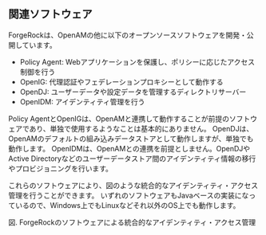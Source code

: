 ## 関連ソフトウェア

ForgeRockは、OpenAMの他に以下のオープンソースソフトウェアを開発・公開しています。

- Policy Agent: Webアプリケーションを保護し、ポリシーに応じたアクセス制御を行う
- OpenIG: 代理認証やフェデレーションプロキシーとして動作する
- OpenDJ: ユーザーデータや設定データを管理するディレクトリサーバー
- OpenIDM: アイデンティティ管理を行う

Policy AgentとOpenIGは、OpenAMと連携して動作することが前提のソフトウェアであり、単独で使用するようなことは基本的にありません。
OpenDJは、OpenAMのデフォルトの組み込みデータストアとして動作しますが、単独でも動作します。
OpenIDMは、OpenAMとの連携を前提としません。OpenDJやActive Directoryなどのユーザーデータストア間のアイデンティティ情報の移行やプロビジョニングを行います。

これらのソフトウェアにより、図のような統合的なアイデンティティ・アクセス管理を行うことができます。
いずれのソフトウェアもJavaベースの実装になっているので、Windows上でもLinuxなどそれ以外のOS上でも動作します。

図. ForgeRockのソフトウェアによる統合的なアイデンティティ・アクセス管理
